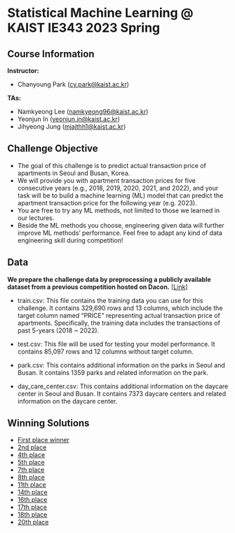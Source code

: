 # Statistical Machine Learning @ KAIST IE343 2023 Spring

## Course Information
**Instructor:** 
- Chanyoung Park (cy.park@kaist.ac.kr)
  
**TAs:** 
- Namkyeong Lee (namkyeong96@kaist.ac.kr)
- Yeonjun In (yeonjun.in@kaist.ac.kr)
- Jihyeong Jung (mjajthh1@kaist.ac.kr)

## Challenge Objective

- The goal of this challenge is to predict actual transaction price of apartments in Seoul and Busan, Korea.
- We will provide you with apartment transaction prices for five consecutive years (e.g., 2018, 2019, 2020, 2021, and 2022), and your task will be to build a machine learning (ML) model that can predict the apartment transaction price for the following year (e.g. 2023).
- You are free to try any ML methods, not limited to those we learned in our lectures.
- Beside the ML methods you choose, engineering given data will further improve ML methods’ performance. Feel free to adapt any kind of data engineering skill during competition!

## Data

**We prepare the challenge data by preprocessing a publicly available dataset from a previous competition hosted on Dacon.** [[Link]](https://dacon.io/competitions/official/21265/overview/description)

- train.csv: This file contains the training data you can use for this challenge. It contains 329,690
rows and 13 columns, which include the target column named “PRICE” representing actual
transaction price of apartments. Specifically, the training data includes the transactions of past
5-years (2018 ~ 2022).

- test.csv: This file will be used for testing your model performance. It contains 85,097 rows
and 12 columns without target column.

- park.csv: This contains additional information on the parks in Seoul and Busan. It contains
1359 parks and related information on the park.

- day_care_center.csv: This contains additional information on the daycare center in Seoul and
Busan. It contains 7373 daycare centers and related information on the daycare center.

## Winning Solutions
- [First place winner](https://github.com/DSAILatKAIST/StatisticalML/blob/2023-spring/winning-solutions/1st-place-solution.ipynb)
- [2nd place](https://github.com/DSAILatKAIST/StatisticalML/blob/2023-spring/winning-solutions/2nd-place-solution.ipynb)
- [4th place](https://github.com/DSAILatKAIST/StatisticalML/blob/2023-spring/winning-solutions/4th-place-solution.ipynb)
- [5th place](https://github.com/DSAILatKAIST/StatisticalML/blob/2023-spring/winning-solutions/5th-place-solution.ipynb)
- [7th place](https://github.com/DSAILatKAIST/StatisticalML/blob/2023-spring/winning-solutions/7th-place-solution.ipynb)
- [8th place](https://github.com/DSAILatKAIST/StatisticalML/blob/2023-spring/winning-solutions/8th-place-solution.ipynb)
- [11th place](https://github.com/DSAILatKAIST/StatisticalML/blob/2023-spring/winning-solutions/11th-place-solution.ipynb)
- [14th place](https://github.com/DSAILatKAIST/StatisticalML/blob/2023-spring/winning-solutions/14th-place-solution.ipynb)
- [16th place](https://github.com/DSAILatKAIST/StatisticalML/blob/2023-spring/winning-solutions/16th-place-solution.ipynb)
- [17th place](https://github.com/DSAILatKAIST/StatisticalML/blob/2023-spring/winning-solutions/17th-place-solution.ipynb)
- [18th place](https://github.com/DSAILatKAIST/StatisticalML/blob/2023-spring/winning-solutions/18th-place-solution.ipynb)
- [20th place](https://github.com/DSAILatKAIST/StatisticalML/blob/2023-spring/winning-solutions/20th-place-solution.ipynb)
